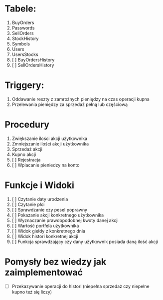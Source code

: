 # Tabele:
1. BuyOrders
2. Passwords
3. SellOrders
4. StockHistory
5. Symbols
6. Users
7. UsersStocks
8. [ ] BuyOrdersHistory
9. [ ] SellOrdersHistory

# Triggery:
1. Oddawanie reszty z zamrożnych pieniędzy na czas operacji kupna
2. Przelewania pieniędzy za sprzedaż pełną lub częściową

# Procedury
1. Zwiększanie ilości akcji użytkownika
2. Zmniejszanie ilości akcji użytkownika
3. Sprzedaż akcji
4. Kupno akcji
5. [ ] Rejestracja
6. [ ] Wplacanie pieniedzy na konto 

# Funkcje i Widoki
1. [ ] Czytanie daty urodzenia
2. [ ] Czytanie płci
3. [ ] Sprawdzanie czy pesel poprawny
4. [ ] Pokazanie akcji konkretnego użytkownika
5. [ ] Wyznaczanie prawdopodobnej kwoty danej akcji
6. [ ] Wartość portfela użytkownika
7. [ ] Widok giełdy z konkretnego dnia
8. [ ] Widok histori konkretnej akcji
9. [ ] Funkcja sprawdzający czy dany użytkownik posiada daną ilość akcji

# Pomysły bez wiedzy jak zaimplementować
* [ ] Przekazywanie operacji do histori (niepełna sprzedaż czy niepełne kupno też się liczy)
